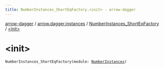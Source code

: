 ```yaml
---
title: NumberInstances_ShortEqFactory.<init> - arrow-dagger
---
```


[arrow-dagger](../../index.html) / [arrow.dagger.instances](../index.html) / [NumberInstances_ShortEqFactory](index.html) / [&lt;init&gt;](./-init-.html)

# &lt;init&gt;

`NumberInstances_ShortEqFactory(module: `[`NumberInstances`](../-number-instances/index.html)`)`